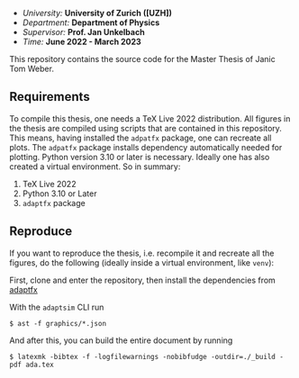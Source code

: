 * _University:_ **University of Zurich ([UZH])**
* _Department:_ **Department of Physics**
* _Supervisor:_ **Prof. Jan Unkelbach**
* _Time:_ **June 2022 - March 2023**

This repository contains the source code for the Master Thesis of Janic Tom Weber.


## Requirements

To compile this thesis, one needs a TeX Live 2022 distribution. All figures in the thesis are compiled using scripts that are contained in this repository. This means, having installed the `adpatfx` package, one can recreate all plots. The `adpatfx` package installs dependency automatically needed for plotting. Python version 3.10 or later is necessary. Ideally one has also created a virtual environment. So in summary:

1. TeX Live 2022
2. Python 3.10 or Later
3. `adaptfx` package


## Reproduce

If you want to reproduce the thesis, i.e. recompile it and recreate all the figures, do the following (ideally inside a virtual environment, like `venv`):

First, clone and enter the repository, then install the dependencies from [adaptfx](https://github.com/openAFT/adaptfx)

With the `adaptsim` CLI run
```
$ ast -f graphics/*.json
```

And after this, you can build the entire document by running
```
$ latexmk -bibtex -f -logfilewarnings -nobibfudge -outdir=./_build -pdf ada.tex
```
